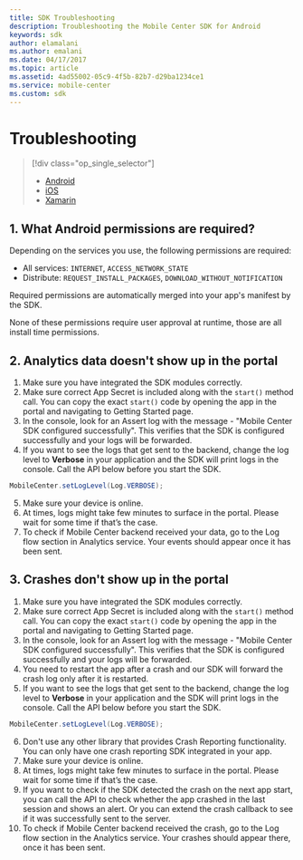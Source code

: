 ```yaml
---
title: SDK Troubleshooting
description: Troubleshooting the Mobile Center SDK for Android
keywords: sdk
author: elamalani
ms.author: emalani
ms.date: 04/17/2017
ms.topic: article
ms.assetid: 4ad55002-05c9-4f5b-82b7-d29ba1234ce1
ms.service: mobile-center
ms.custom: sdk
---
```


# Troubleshooting

> [!div class="op_single_selector"]
> * [Android](android.md)
> * [iOS](ios.md)
> * [Xamarin](xamarin.md)

## 1. What Android permissions are required?

Depending on the services you use, the following permissions are required:

- All services: `INTERNET`, `ACCESS_NETWORK_STATE`
- Distribute: `REQUEST_INSTALL_PACKAGES`, `DOWNLOAD_WITHOUT_NOTIFICATION`

Required permissions are automatically merged into your app's manifest by the SDK.
    
None of these permissions require user approval at runtime, those are all install time permissions.

## 2. Analytics data doesn't show up in the portal

1. Make sure you have integrated the SDK modules correctly.
2. Make sure correct App Secret is included along with the `start()` method call. You can copy the exact `start()` code by opening the app in the portal and navigating to Getting Started page.
3. In the console, look for an Assert log with the message - "Mobile Center SDK configured successfully". This verifies that the SDK is configured successfully and your logs will be forwarded.
4. If you want to see the logs that get sent to the backend, change the log level to **Verbose** in your application and the SDK will print logs in the console. Call the API below before you start the SDK.

  ```java
  MobileCenter.setLogLevel(Log.VERBOSE);
  ```
  
5. Make sure your device is online.
6. At times, logs might take few minutes to surface in the portal. Please wait for some time if that’s the case.
7. To check if Mobile Center backend received your data, go to the Log flow section in Analytics service. Your events should appear once it has been sent.

## 3. Crashes don't show up in the portal

1. Make sure you have integrated the SDK modules correctly.
2. Make sure correct App Secret is included along with the `start()` method call. You can copy the exact `start()` code by opening the app in the portal and navigating to Getting Started page.
3. In the console, look for an Assert log with the message - "Mobile Center SDK configured successfully". This verifies that the SDK is configured successfully and your logs will be forwarded.
4. You need to restart the app after a crash and our SDK will forward the crash log only after it is restarted.
5. If you want to see the logs that get sent to the backend, change the log level to **Verbose** in your application and the SDK will print logs in the console. Call the API below before you start the SDK.

  ```java
  MobileCenter.setLogLevel(Log.VERBOSE);
  ```
  
6. Don't use any other library that provides Crash Reporting functionality. You can only have one crash reporting SDK integrated in your app.
7. Make sure your device is online.
8. At times, logs might take few minutes to surface in the portal. Please wait for some time if that’s the case.
9. If you want to check if the SDK detected the crash on the next app start, you can call the API to check whether the app crashed in the last session and shows an alert. Or you can extend the crash callback to see if it was successfully sent to the server.
10. To check if Mobile Center backend received the crash, go to the Log flow section in the Analytics service. Your crashes should appear there, once it has been sent.

